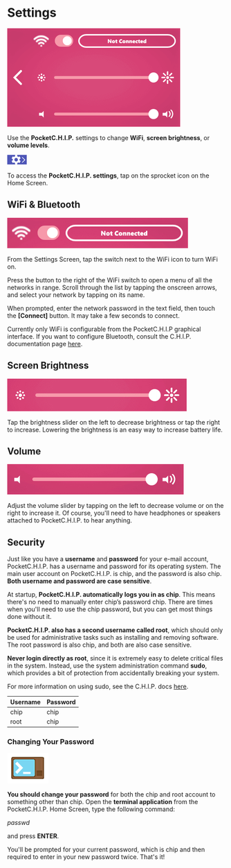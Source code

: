 # Settings
![settings](images/bright.png)

Use the **PocketC.H.I.P.** settings to change **WiFi**, **screen brightness**, or **volume levels**. 

![sproket](images/no_scale/settings-icon.jpg)

To access the **PocketC.H.I.P. settings**, tap on the sprocket icon on the Home Screen.


## WiFi & Bluetooth
![wifi settings](images/wifi-setting.jpg)

From the Settings Screen, tap the switch next to the WiFi icon to turn WiFi on. 

Press the button to the right of the WiFi switch to open a menu of all the networks in range. Scroll through the list by tapping the onscreen arrows, and select your network by tapping on its name.

When prompted, enter the network password in the text field, then touch the **[Connect]** button. It may take a few seconds to connect.

Currently only WiFi is configurable from the PocketC.H.I.P graphical interface. If you want to configure Bluetooth, consult the C.H.I.P. documentation page [here](http://docs.getchip.com).

## Screen Brightness
![brightness](images/brightness.jpg)

Tap the brightness slider on the left to decrease brightness or tap the right to increase. Lowering the brightness is an easy way to increase battery life.

## Volume
![volume](images/volume.jpg)

Adjust the volume slider by tapping on the left to decrease volume or on the right to increase it. Of course, you'll need to have headphones or speakers attached to PocketC.H.I.P. to hear anything.


## Security

Just like you have a **username** and **password** for your e-mail account, PocketC.H.I.P. has a username and password for its operating system. The main user account on PocketC.H.I.P. is chip, and the password is also chip. **Both username and password are case sensitive**.

At startup, **PocketC.H.I.P. automatically logs you in as chip**. This means there's no need to manually enter chip’s password chip. There are times when you'll need to use the chip password, but you can get most things done without it.

**PocketC.H.I.P. also has a second username called root**, which should only be used for administrative tasks such as installing and removing software. The root password is also chip, and both are also case sensitive.

**Never login directly as root**, since it is extremely easy to delete critical files in the system. Instead, use the system administration command **sudo**, which provides a bit of protection from accidentally breaking your system.

For more information on using sudo, see the C.H.I.P. docs [here](http://docs.getchip.com/#terminal-for-beginners-glossary).

|**Username** 	| **Password** |
| ------------- | -------- |
|chip		| chip     |
|root		| chip     |


### Changing Your Password

![terminal icon](images/no_scale/terminal-icon.png)

**You should change your password** for both the chip and root account to something other than chip. Open the **terminal application** from the PocketC.H.I.P. Home Screen, type the following command:

*passwd*

and press **ENTER**.

You'll be prompted for your current password, which is chip and then required to enter in your new password twice. That's it!
